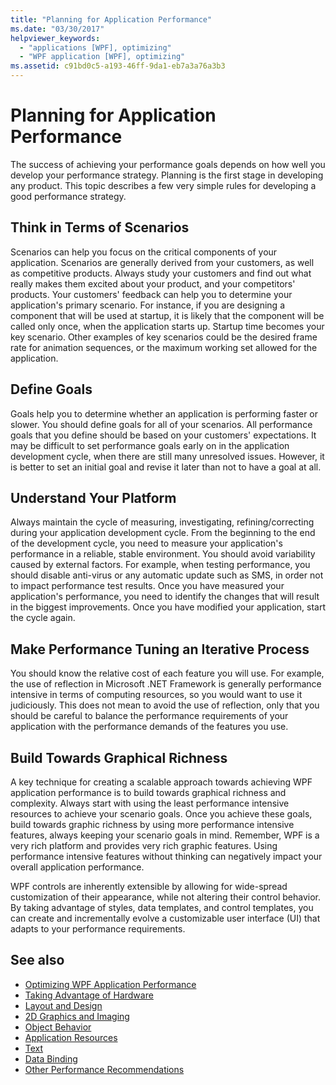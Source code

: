 ```yaml
---
title: "Planning for Application Performance"
ms.date: "03/30/2017"
helpviewer_keywords: 
  - "applications [WPF], optimizing"
  - "WPF application [WPF], optimizing"
ms.assetid: c91bd0c5-a193-46ff-9da1-eb7a3a76a3b3
---
```

# Planning for Application Performance
The success of achieving your performance goals depends on how well you develop your performance strategy. Planning is the first stage in developing any product. This topic describes a few very simple rules for developing a good performance strategy.  
  
## Think in Terms of Scenarios  
 Scenarios can help you focus on the critical components of your application. Scenarios are generally derived from your customers, as well as competitive products. Always study your customers and find out what really makes them excited about your product, and your competitors' products. Your customers' feedback can help you to determine your application's primary scenario. For instance, if you are designing a component that will be used at startup, it is likely that the component will be called only once, when the application starts up. Startup time becomes your key scenario. Other examples of key scenarios could be the desired frame rate for animation sequences, or the maximum working set allowed for the application.  
  
## Define Goals  
 Goals help you to determine whether an application is performing faster or slower. You should define goals for all of your scenarios. All performance goals that you define should be based on your customers' expectations. It may be difficult to set performance goals early on in the application development cycle, when there are still many unresolved issues. However, it is better to set an initial goal and revise it later than not to have a goal at all.  
  
## Understand Your Platform  
 Always maintain the cycle of measuring, investigating, refining/correcting during your application development cycle. From the beginning to the end of the development cycle, you need to measure your application's performance in a reliable, stable environment. You should avoid variability caused by external factors. For example, when testing performance, you should disable anti-virus or any automatic update such as SMS, in order not to impact performance test results. Once you have measured your application's performance, you need to identify the changes that will result in the biggest improvements. Once you have modified your application, start the cycle again.  
  
## Make Performance Tuning an Iterative Process  
 You should know the relative cost of each feature you will use. For example, the use of reflection in Microsoft .NET Framework is generally performance intensive in terms of computing resources, so you would want to use it judiciously. This does not mean to avoid the use of reflection, only that you should be careful to balance the performance requirements of your application with the performance demands of the features you use.  
  
## Build Towards Graphical Richness  
 A key technique for creating a scalable approach towards achieving WPF application performance is to build towards graphical richness and complexity. Always start with using the least performance intensive resources to achieve your scenario goals. Once you achieve these goals, build towards graphic richness by using more performance intensive features, always keeping your scenario goals in mind. Remember, WPF is a very rich platform and provides very rich graphic features. Using performance intensive features without thinking can negatively impact your overall application performance.  
  
 WPF controls are inherently extensible by allowing for wide-spread customization of their appearance, while not altering their control behavior. By taking advantage of styles, data templates, and control templates, you can create and incrementally evolve a customizable user interface (UI) that adapts to your performance requirements.  
  
## See also

- [Optimizing WPF Application Performance](optimizing-wpf-application-performance.md)
- [Taking Advantage of Hardware](optimizing-performance-taking-advantage-of-hardware.md)
- [Layout and Design](optimizing-performance-layout-and-design.md)
- [2D Graphics and Imaging](optimizing-performance-2d-graphics-and-imaging.md)
- [Object Behavior](optimizing-performance-object-behavior.md)
- [Application Resources](optimizing-performance-application-resources.md)
- [Text](optimizing-performance-text.md)
- [Data Binding](optimizing-performance-data-binding.md)
- [Other Performance Recommendations](optimizing-performance-other-recommendations.md)
